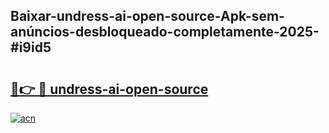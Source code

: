 ## Baixar-undress-ai-open-source-Apk-sem-anúncios-desbloqueado-completamente-2025-#i9id5

# <h2><a href="https://ainizakaria.my?title=undress-ai-open-source&ref=22M">🔗👉 🔴 undress-ai-open-source</a></h2>

[![acn](https://github.com/user-attachments/assets/0f9c940e-d8b0-45ae-aac7-cd30a18b3e1c)](https://ainizakaria.my?title=undress-ai-open-source&ref=22M)

